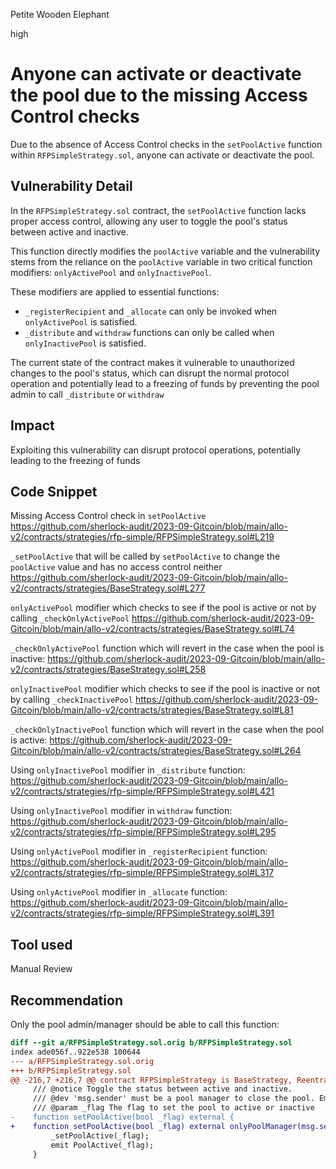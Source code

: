 Petite Wooden Elephant

high

# Anyone can activate or deactivate the pool due to the missing Access Control checks
Due to the absence of Access Control checks in the `setPoolActive` function within `RFPSimpleStrategy.sol`, anyone can activate or deactivate the pool.

## Vulnerability Detail
In the `RFPSimpleStrategy.sol` contract, the `setPoolActive` function lacks proper access control, allowing any user to toggle the pool's status between active and inactive. 

This function directly modifies the `poolActive` variable and the vulnerability stems from the reliance on the `poolActive` variable in two critical function modifiers: `onlyActivePool` and `onlyInactivePool`.

These modifiers are applied to essential functions:
- `_registerRecipient` and `_allocate` can only be invoked when `onlyActivePool` is satisfied.
- `_distribute` and `withdraw` functions can only be called when `onlyInactivePool` is satisfied.

The current state of the contract makes it vulnerable to unauthorized changes to the pool's status, which can disrupt the normal protocol operation and potentially lead to a freezing of funds by preventing the pool admin to call `_distribute` or `withdraw`

## Impact
Exploiting this vulnerability can disrupt protocol operations, potentially leading to the freezing of funds

## Code Snippet
Missing Access Control check in `setPoolActive`
https://github.com/sherlock-audit/2023-09-Gitcoin/blob/main/allo-v2/contracts/strategies/rfp-simple/RFPSimpleStrategy.sol#L219

`_setPoolActive` that will be called by `setPoolActive` to change the `poolActive` value and has no access control neither
https://github.com/sherlock-audit/2023-09-Gitcoin/blob/main/allo-v2/contracts/strategies/BaseStrategy.sol#L277

`onlyActivePool` modifier which checks to see if the pool is active or not by calling `_checkOnlyActivePool`
https://github.com/sherlock-audit/2023-09-Gitcoin/blob/main/allo-v2/contracts/strategies/BaseStrategy.sol#L74

`_checkOnlyActivePool` function which will revert in the case when the pool is inactive:
https://github.com/sherlock-audit/2023-09-Gitcoin/blob/main/allo-v2/contracts/strategies/BaseStrategy.sol#L258

`onlyInactivePool` modifier which checks to see if the pool is inactive or not by calling `_checkInactivePool`
https://github.com/sherlock-audit/2023-09-Gitcoin/blob/main/allo-v2/contracts/strategies/BaseStrategy.sol#L81

`_checkOnlyInactivePool` function which will revert in the case when the pool is active:
https://github.com/sherlock-audit/2023-09-Gitcoin/blob/main/allo-v2/contracts/strategies/BaseStrategy.sol#L264

Using `onlyInactivePool` modifier in `_distribute` function:
https://github.com/sherlock-audit/2023-09-Gitcoin/blob/main/allo-v2/contracts/strategies/rfp-simple/RFPSimpleStrategy.sol#L421

Using `onlyInactivePool` modifier in `withdraw` function:
https://github.com/sherlock-audit/2023-09-Gitcoin/blob/main/allo-v2/contracts/strategies/rfp-simple/RFPSimpleStrategy.sol#L295

Using `onlyActivePool` modifier in `_registerRecipient` function:
https://github.com/sherlock-audit/2023-09-Gitcoin/blob/main/allo-v2/contracts/strategies/rfp-simple/RFPSimpleStrategy.sol#L317

Using `onlyActivePool` modifier in `_allocate` function:
https://github.com/sherlock-audit/2023-09-Gitcoin/blob/main/allo-v2/contracts/strategies/rfp-simple/RFPSimpleStrategy.sol#L391

## Tool used

Manual Review

## Recommendation
Only the pool admin/manager should be able to call this function:
```diff
diff --git a/RFPSimpleStrategy.sol.orig b/RFPSimpleStrategy.sol
index ade056f..922e538 100644
--- a/RFPSimpleStrategy.sol.orig
+++ b/RFPSimpleStrategy.sol
@@ -216,7 +216,7 @@ contract RFPSimpleStrategy is BaseStrategy, ReentrancyGuard {
     /// @notice Toggle the status between active and inactive.
     /// @dev 'msg.sender' must be a pool manager to close the pool. Emits a 'PoolActive()' event.
     /// @param _flag The flag to set the pool to active or inactive
-    function setPoolActive(bool _flag) external {
+    function setPoolActive(bool _flag) external onlyPoolManager(msg.sender) {
         _setPoolActive(_flag);
         emit PoolActive(_flag);
     }
```